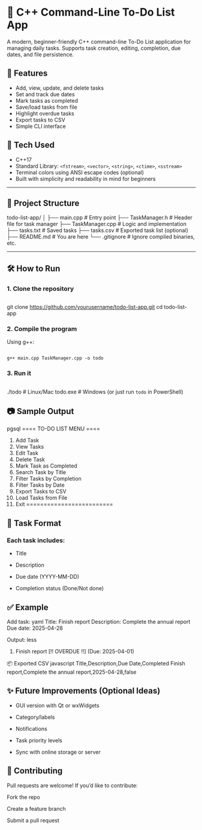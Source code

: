 # 📝 C++ Command-Line To-Do List App

A modern, beginner-friendly C++ command-line To-Do List application for managing daily tasks. Supports task creation, editing, completion, due dates, and file persistence.

## 🚀 Features

- Add, view, update, and delete tasks
- Set and track due dates
- Mark tasks as completed
- Save/load tasks from file
- Highlight overdue tasks
- Export tasks to CSV
- Simple CLI interface

## 🧠 Tech Used

- C++17
- Standard Library: `<fstream>`, `<vector>`, `<string>`, `<ctime>`, `<sstream>`
- Terminal colors using ANSI escape codes (optional)
- Built with simplicity and readability in mind for beginners

---

## 📂 Project Structure

todo-list-app/ │ ├── main.cpp # Entry point ├── TaskManager.h # Header file for task manager ├── TaskManager.cpp # Logic and implementation ├── tasks.txt # Saved tasks ├── tasks.csv # Exported task list (optional) ├── README.md # You are here └── .gitignore # Ignore compiled binaries, etc.


---

## 🛠 How to Run

### 1. Clone the repository

```bash
```
git clone https://github.com/yourusername/todo-list-app.git
cd todo-list-app

### 2. Compile the program

Using g++:
```bash
```
    g++ main.cpp TaskManager.cpp -o todo

 ### 3. Run it
```bash
```
 ./todo   # Linux/Mac
todo.exe # Windows (or just run `todo` in PowerShell)

## 📷 Sample Output
pgsql
==== TO-DO LIST MENU ====
1. Add Task
2. View Tasks
3. Edit Task
4. Delete Task
5. Mark Task as Completed
6. Search Task by Title
7. Filter Tasks by Completion
8. Filter Tasks by Date
9. Export Tasks to CSV
10. Load Tasks from File
11. Exit
=========================

## 📅 Task Format
### Each task includes:

- Title

- Description

- Due date (YYYY-MM-DD)

- Completion status (Done/Not done)

## ✅ Example
Add task:
yaml
Title: Finish report
Description: Complete the annual report
Due date: 2025-04-28

Output:
less
1. Finish report [!! OVERDUE !!] (Due: 2025-04-01)

📦 Exported CSV
javascript
Title,Description,Due Date,Completed
Finish report,Complete the annual report,2025-04-28,false

## ✨ Future Improvements (Optional Ideas)
- GUI version with Qt or wxWidgets

- Category/labels

- Notifications

- Task priority levels

- Sync with online storage or server


## 🤝 Contributing
Pull requests are welcome! If you’d like to contribute:

Fork the repo

Create a feature branch

Submit a pull request

